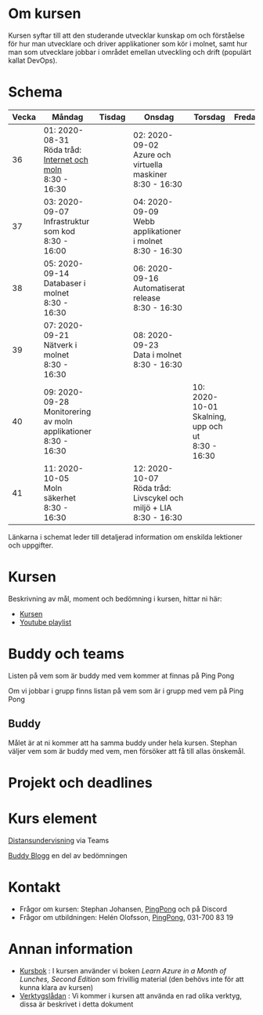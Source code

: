 # Om kursen

Kursen syftar till att den studerande utvecklar kunskap om och förståelse för hur man utvecklare och driver applikationer som kör i molnet, samt hur man som utvecklare jobbar i området emellan utveckling och drift (populärt kallat DevOps).

# Schema

Vecka|Måndag|Tisdag |Onsdag |Torsdag|Fredag
-----|-------|-------|------|------|------
36|01: 2020-08-31<br />Röda tråd: [Internet och moln](lecture_01_internet_och_moln.md)<br />8:30 - 16:30|        |02: 2020-09-02<br />Azure och virtuella maskiner<br />8:30 - 16:30||
37|03: 2020-09-07<br />Infrastruktur som kod<br />8:30 - 16:00||04: 2020-09-09<br />Webb applikationer i molnet<br />8:30 - 16:30||
38|05: 2020-09-14<br />Databaser i molnet<br />8:30 - 16:30||06: 2020-09-16<br />Automatiserat release<br />8:30 - 16:30||
39|07: 2020-09-21<br />Nätverk i molnet<br />8:30 - 16:30||08: 2020-09-23<br />Data i molnet<br />8:30 - 16:30||        
40|09: 2020-09-28<br />Monitorering av moln applikationer<br />8:30 - 16:30|||10: 2020-10-01<br />Skalning, upp och ut<br />8:30 - 16:30|
41|11: 2020-10-05<br />Moln säkerhet<br />8:30 - 16:30||12: 2020-10-07<br />Röda tråd: Livscykel och miljö + LIA<br />8:30 - 16:30||

Länkarna i schemat leder till detaljerad information om enskilda lektioner och uppgifter.

# Kursen

Beskrivning av mål, moment och bedömning i kursen, hittar ni här:

* [Kursen](info_course.md)
* [Youtube playlist](https://www.youtube.com/playlist?list=PLIZnNw5DogHdurntHiGj6v4KQ0CT5rQXu)

# Buddy och teams

Listen på vem som är buddy med vem kommer at finnas på Ping Pong

Om vi jobbar i grupp finns listan på vem som är i grupp med vem på Ping Pong

## Buddy

Målet är at ni kommer att ha samma buddy under hela kursen. Stephan väljer vem som är buddy med vem, men försöker att få till allas önskemål. 

# Projekt och deadlines

# Kurs element

[Distansundervisning](remote.md) via Teams

[Buddy Blogg](assement_blog.md) en del av bedömningen

# Kontakt
* Frågor om kursen: Stephan Johansen, [PingPong](https://yh.pingpong.se/courseId/xx/) och på Discord
* Frågor om utbildningen: Helén Olofsson, [PingPong](https://yh.pingpong.se/courseId/xx/), 031-700 83 19

# Annan information

* [Kursbok](info_learningmaterial.md) : I kursen använder vi boken *Learn Azure in a Month of Lunches, Second Edition* som frivillig material (den behövs inte för att kunna klara av kursen)
* [Verktygslådan](info_tools.md) : Vi kommer i kursen att använda en rad olika verktyg, dissa är beskrivet i detta dokument